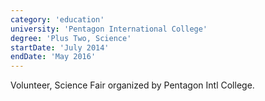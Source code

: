 ```yaml
---
category: 'education'
university: 'Pentagon International College'
degree: 'Plus Two, Science'
startDate: 'July 2014'
endDate: 'May 2016'
---
```


Volunteer, Science Fair organized by Pentagon Intl College.

